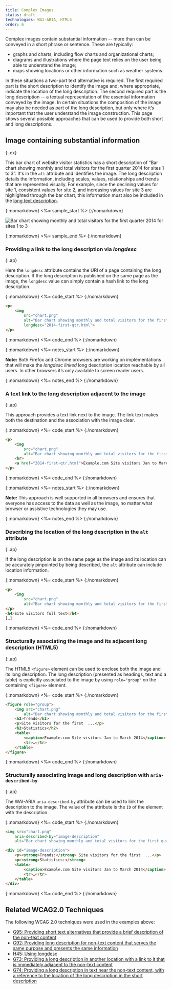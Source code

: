 ```yaml
---
title: Complex Images
status: draft
technologies: WAI-ARIA, HTML5
order: 6
---
```


Complex images contain substantial information -- more than
can be conveyed in a short phrase or sentence. These are typically:

-   graphs and charts, including flow charts and organizational charts;
-   diagrams and illustrations where the page text relies on the user
    being able to understand the image;
-   maps showing locations or other information such as weather systems.

In these situations a two-part text alternative is required. The first required part is the
short description to identify the image and, where appropriate, indicate
the location of the long description. 
The second required part is the long description -- a textual representation of the
essential information conveyed by the image. In certain situations the
composition of the image may also be needed as part of the long
description, but only where it’s important that the user understand
the image construction. This page shows several possible approaches that
can be used to provide both short and long descriptions.

## Image containing substantial information
{:.ex}

This bar chart of website visitor statistics has a short description of “Bar chart showing monthly and total visitors for the first quarter 2014 for sites 1 to 3”. It's in the `alt` attribute and identifies the image. The long description details the information, including scales, values, relationships and trends that are represented visually. For example, since the declining values for site 1, consistent values for site 2, and increasing values for site 3 are highlighted through the bar chart, this information must also be included in the [long text description](examples/2014-first-qtr.html).

{::nomarkdown}
<%= sample_start %>
{:/nomarkdown}

<img src="../../img/chart.png" alt="Bar chart showing monthly and total visitors for the first quarter 2014 for sites 1 to 3" longdesc="../examples/2014-first-qtr/">

{::nomarkdown}
<%= sample_end %>
{:/nomarkdown}

### Providing a link to the long description via *longdesc*
{:.ap}

Here the `longdesc` attribute contains the URI of a page containing the long description. If the long description is published on the same page as the image, the `longdesc` value can simply contain a hash link to the long description.

{::nomarkdown}
<%= code_start %>
{:/nomarkdown}

~~~ html
<p>
	<img
		src="chart.png"
		alt="Bar chart showing monthly and total visitors for the first quarter 2014 for sites 1 to 3"
		longdesc="2014-first-qtr.html">
</p>
~~~

{::nomarkdown}
<%= code_end %>
{:/nomarkdown}

{::nomarkdown}
<%= notes_start %>
{:/nomarkdown}

**Note:** Both Firefox and Chrome browsers are working on
implementations that will make the *longdesc linked* long description
location reachable by all users. In other browsers it’s only
available to screen reader users.

{::nomarkdown}
<%= notes_end %>
{:/nomarkdown}

### A text link to the long description adjacent to the image
{:.ap}

This approach provides a text link next to the image. The link text
makes both the destination and the association with the image clear.

{::nomarkdown}
<%= code_start %>
{:/nomarkdown}

~~~ html
<p>
	<img
		src="chart.png"
		alt="Bar chart showing monthly and total visitors for the first quarter 2014 for sites 1 to 3">
	<br>
	<a href="2014-first-qtr.html">Example.com Site visitors Jan to March 2014 text description of the bar chart</a>
</p>
~~~

{::nomarkdown}
<%= code_end %>
{:/nomarkdown}

{::nomarkdown}
<%= notes_start %>
{:/nomarkdown}

**Note:** This approach is well supported in all browsers and ensures
that everyone has access to the data as well as the image, no matter
what browser or assistive technologies they may use.

{::nomarkdown}
<%= notes_end %>
{:/nomarkdown}

### Describing the location of the long description in the `alt` attribute
{:.ap}

If the long description is on the same page as the image and its
location can be accurately pinpointed by being described, the
`alt` attribute can include location information.

{::nomarkdown}
<%= code_start %>
{:/nomarkdown}

~~~ html
<p>
	<img
		src="chart.png"
		alt="Bar chart showing monthly and total visitors for the first quarter 2014 for sites 1 to 3. Described under the heading Site visitors full text.">
</p>
<h4>Site visitors full text</h4>
[…]
~~~

{::nomarkdown}
<%= code_end %>
{:/nomarkdown}

### Structurally associating the image and its adjacent long description (HTML5)
{:.ap}

The HTML5 `<figure>` element can be used to enclose both the image and
its long description. The long description (presented as headings, text
and a table) is explicitly associated to the image by using
`role="group"` on the containing `<figure>` element.

{::nomarkdown}
<%= code_start %>
{:/nomarkdown}

~~~ html
<figure role="group">
	<img src="chart.png"
		alt="Bar chart showing monthly and total visitors for the first quarter 2014 for sites 1 to 3, described in full below.">
	<h2>Trends</h2>
	<p>Site visitors for the first  ...</p>
	<h2>Statistics</h2>
	<table>
		<caption>Example.com Site visitors Jan to March 2014</caption>
		<tr>…</tr>
	</table>
</figure>
~~~

{::nomarkdown}
<%= code_end %>
{:/nomarkdown}

### Structurally associating image and long description with `aria-described-by`
{:.ap}

The WAI-ARIA `aria-described-by` attribute can be used to link the description to the image. The value of the attribute is the `ID` of the element with the description.

{::nomarkdown}
<%= code_start %>
{:/nomarkdown}

~~~ html
<img src="chart.png"
	aria-described-by="image-description"
	alt="Bar chart showing monthly and total visitors for the first quarter 2014 for sites 1 to 3.">

<div id="image-description">
	<p><strong>Trends:</strong> Site visitors for the first  ...</p>
	<p><strong>Statistics:</strong>
	<table>
		<caption>Example.com Site visitors Jan to March 2014</caption>
		<tr>…</tr>
	</table>
</div>
~~~

{::nomarkdown}
<%= code_end %>
{:/nomarkdown}

## Related WCAG2.0 Techniques

The following WCAG 2.0 techniques were used in the examples above:

-   [G95: Providing short text alternatives that provide a brief description of the non-text content](http://www.w3.org/TR/WCAG20-TECHS/G95.html)
-   [G92: Providing long description for non-text content that serves the same purpose and presents the same information](http://www.w3.org/TR/WCAG20-TECHS/G92.html)
-   [H45: Using longdesc](http://www.w3.org/TR/WCAG20-TECHS/H45.html)
-   [G73: Providing a long description in another location with a link to it that is immediately adjacent to the non-text content](http://www.w3.org/TR/WCAG20-TECHS/G73.html)
-   [G74: Providing a long description in text near the non-text content, with a reference to the location of the long description in the short description](http://www.w3.org/TR/WCAG20-TECHS/G74.html)
